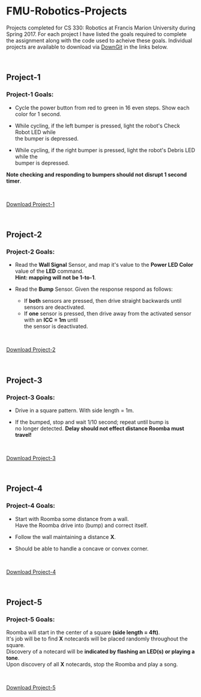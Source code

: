# FMU-Robotics-Projects
Projects completed for CS 330: Robotics at Francis Marion University during Spring 2017. For each project I have listed the goals required to complete the assignment along with the code used to acheive these goals. Individual projects are available to download via [DownGit](https://minhaskamal.github.io/DownGit/#/home) in the links below.

<br>

## Project-1

### Project-1 Goals:
- Cycle the power button from red to green in 16 even steps. Show each<br>
color for 1 second.

- While cycling, if the left bumper is pressed, light the robot's Check Robot LED while<br>
the bumper is depressed.

- While cycling, if the right bumper is pressed, light the robot's Debris LED while the<br>
bumper is depressed.

**Note checking and responding to bumpers should not disrupt 1 second timer**.

<br>

[Download Project-1](https://minhaskamal.github.io/DownGit/#/home?url=https://github.com/rfenters95/FMU-Robotics-Projects/tree/master/Project-1)

<br>

## Project-2

### Project-2 Goals:
- Read the **Wall Signal** Sensor, and map it's value to the __Power LED Color__ value
of the **LED** command. <br> **Hint: mapping will not be 1-to-1**.

- Read the **Bump** Sensor. Given the response respond as follows:
	- If **both** sensors are pressed, then drive straight backwards until sensors are deactivated.
	- If **one** sensor is pressed, then drive away from the activated sensor with an **ICC = 1m** until <br>
the sensor is deactivated.

<br>

[Download Project-2](https://minhaskamal.github.io/DownGit/#/home?url=https://github.com/rfenters95/FMU-Robotics-Projects/tree/master/Project-2)

<br>

## Project-3

### Project-3 Goals:
- Drive in a square pattern. With side length = 1m.

- If the bumped, stop and wait 1/10 second; repeat until bump is <br>
no longer detected. **Delay should not effect distance Roomba must travel!**

<br>

[Download Project-3](https://minhaskamal.github.io/DownGit/#/home?url=https://github.com/rfenters95/FMU-Robotics-Projects/tree/master/Project-3)

<br>

## Project-4

### Project-4 Goals:
- Start with Roomba some distance from a wall. <br>
Have the Roomba drive into (bump) and correct itself.

- Follow the wall maintaining a distance **X**.

- Should be able to handle a concave or convex corner.

<br>

[Download Project-4](https://minhaskamal.github.io/DownGit/#/home?url=https://github.com/rfenters95/FMU-Robotics-Projects/tree/master/Project-4)

<br>

## Project-5

### Project-5 Goals:
Roomba will start in the center of a square **(side length = 4ft)**. <br>
It's job will be to find **X** notecards will be placed randomly throughout the square. <br>
Discovery of a notecard will be **indicated by flashing an LED(s) or playing a tone**. <br>
Upon discovery of all **X** notecards, stop the Roomba and play a song.

<br>

[Download Project-5](https://minhaskamal.github.io/DownGit/#/home?url=https://github.com/rfenters95/FMU-Robotics-Projects/tree/master/Project-5)

